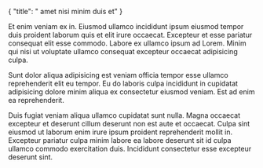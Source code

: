 {
"title": " amet nisi minim duis et"
}

Et enim veniam ex in. Eiusmod ullamco incididunt ipsum eiusmod tempor duis proident laborum quis et elit irure occaecat. Excepteur et esse pariatur consequat elit esse commodo. Labore ex ullamco ipsum ad Lorem. Minim qui nisi ut voluptate ullamco consequat excepteur occaecat adipisicing culpa.

Sunt dolor aliqua adipisicing est veniam officia tempor esse ullamco reprehenderit elit eu tempor. Eu do laboris culpa incididunt in cupidatat adipisicing dolore minim aliqua ex consectetur eiusmod veniam. Est ad enim ea reprehenderit.

Duis fugiat veniam aliqua ullamco cupidatat sunt nulla. Magna occaecat excepteur et deserunt cillum deserunt non est aute et occaecat. Culpa sint eiusmod ut laborum enim irure ipsum proident reprehenderit mollit in. Excepteur pariatur culpa minim labore ea labore deserunt sit id culpa ullamco commodo exercitation duis. Incididunt consectetur esse excepteur deserunt sint.